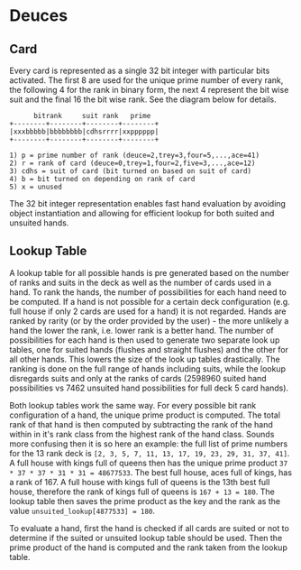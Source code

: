 # Deuces

## Card

Every card is represented as a single 32 bit integer with particular bits activated. The first 8 are used for the unique prime number of every rank, the following 4 for the rank in binary form, the next 4 represent the bit wise suit and the final 16 the bit wise rank. See the diagram below for details.

          bitrank     suit rank   prime
    +--------+--------+--------+--------+
    |xxxbbbbb|bbbbbbbb|cdhsrrrr|xxpppppp|
    +--------+--------+--------+--------+

    1) p = prime number of rank (deuce=2,trey=3,four=5,...,ace=41)
    2) r = rank of card (deuce=0,trey=1,four=2,five=3,...,ace=12)
    3) cdhs = suit of card (bit turned on based on suit of card)
    4) b = bit turned on depending on rank of card
    5) x = unused

The 32 bit integer representation enables fast hand evaluation by avoiding object instantiation and allowing for efficient lookup for both suited and unsuited hands.

## Lookup Table

A lookup table for all possible hands is pre generated based on the number of ranks and suits in the deck as well as the number of cards used in a hand. To rank the hands, the number of possibilities for each hand need to be computed. If a hand is not possible for a certain deck configuration (e.g. full house if only 2 cards are used for a hand) it is not regarded. Hands are ranked by rarity (or by the order provided by the user) - the more unlikely a hand the lower the rank, i.e. lower rank is a better hand. The number of possibilities for each hand is then used to generate two separate look up tables, one for suited hands (flushes and straight flushes) and the other for all other hands. This lowers the size of the look up tables drastically. The ranking is done on the full range of hands including suits, while the lookup disregards suits and only at the ranks of cards (2598960 suited hand possibilities vs 7462 unsuited hand possibilities for full deck 5 card hands).

Both lookup tables work the same way. For every possible bit rank configuration of a hand, the unique prime product is computed. The total rank of that hand is then computed by subtracting the rank of the hand within in it's rank class from the highest rank of the hand class. Sounds more confusing then it is so here an example: the full list of prime numbers for the 13 rank deck is `[2, 3, 5, 7, 11, 13, 17, 19, 23, 29, 31, 37, 41]`. A full house with kings full of queens then has the unique prime product `37 * 37 * 37 * 31 * 31 = 48677533`. The best full house, aces full of kings, has a rank of 167. A full house with kings full of queens is the 13th best full house, therefore the rank of kings full of queens is `167 + 13 = 180`. The lookup table then saves the prime product as the key and the rank as the value `unsuited_lookup[4877533] = 180`.

To evaluate a hand, first the hand is checked if all cards are suited or not to determine if the suited or unsuited lookup table should be used. Then the prime product of the hand is computed and the rank taken from the lookup table.
